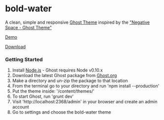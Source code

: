 # bold-water

A clean, simple and responsive [Ghost Theme](http://ghost.org) inspired by the ["Negative Space - Ghost Theme"](http://madeforghost.com/statics/negative-space/)

<a href="http://viktorsnt.github.io/bold-water-demo/" target="_blank">Demo</a>

[Download](https://github.com/viktorsnt/bold-water/archive/master.zip)

### Getting Started

1. Install <a href="nodejs.org" target="_blank">Node.js</a> - Ghost requires Node v0.10.x
2. Download the latest Ghost package from <a href="ghost.org/download" target="_blank">Ghost.org</a>
3. Make a directory and un-zip the package to that location
4. From the terminal go to your directory and run 'npm install --production'
5. Put the theme inside: '/content/themes/'
6. To start Ghost, run 'grunt dev'
7. Visit 'http://localhost:2368/admin' in your browser and create an admin account
8. Go to settings and choose the bold-water theme
